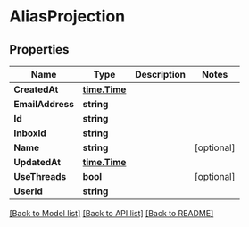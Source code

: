 # AliasProjection

## Properties

Name | Type | Description | Notes
------------ | ------------- | ------------- | -------------
**CreatedAt** | [**time.Time**](time.Time) |  | 
**EmailAddress** | **string** |  | 
**Id** | **string** |  | 
**InboxId** | **string** |  | 
**Name** | **string** |  | [optional] 
**UpdatedAt** | [**time.Time**](time.Time) |  | 
**UseThreads** | **bool** |  | [optional] 
**UserId** | **string** |  | 

[[Back to Model list]](../README#documentation-for-models) [[Back to API list]](../README#documentation-for-api-endpoints) [[Back to README]](../README)


